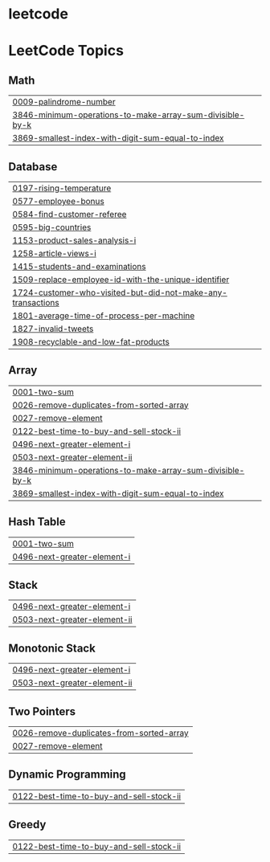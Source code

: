 # leetcode
<!---LeetCode Topics Start-->
# LeetCode Topics
## Math
|  |
| ------- |
| [0009-palindrome-number](https://github.com/imswapnilpatange/leetcode/tree/master/0009-palindrome-number) |
| [3846-minimum-operations-to-make-array-sum-divisible-by-k](https://github.com/imswapnilpatange/leetcode/tree/master/3846-minimum-operations-to-make-array-sum-divisible-by-k) |
| [3869-smallest-index-with-digit-sum-equal-to-index](https://github.com/imswapnilpatange/leetcode/tree/master/3869-smallest-index-with-digit-sum-equal-to-index) |
## Database
|  |
| ------- |
| [0197-rising-temperature](https://github.com/imswapnilpatange/leetcode/tree/master/0197-rising-temperature) |
| [0577-employee-bonus](https://github.com/imswapnilpatange/leetcode/tree/master/0577-employee-bonus) |
| [0584-find-customer-referee](https://github.com/imswapnilpatange/leetcode/tree/master/0584-find-customer-referee) |
| [0595-big-countries](https://github.com/imswapnilpatange/leetcode/tree/master/0595-big-countries) |
| [1153-product-sales-analysis-i](https://github.com/imswapnilpatange/leetcode/tree/master/1153-product-sales-analysis-i) |
| [1258-article-views-i](https://github.com/imswapnilpatange/leetcode/tree/master/1258-article-views-i) |
| [1415-students-and-examinations](https://github.com/imswapnilpatange/leetcode/tree/master/1415-students-and-examinations) |
| [1509-replace-employee-id-with-the-unique-identifier](https://github.com/imswapnilpatange/leetcode/tree/master/1509-replace-employee-id-with-the-unique-identifier) |
| [1724-customer-who-visited-but-did-not-make-any-transactions](https://github.com/imswapnilpatange/leetcode/tree/master/1724-customer-who-visited-but-did-not-make-any-transactions) |
| [1801-average-time-of-process-per-machine](https://github.com/imswapnilpatange/leetcode/tree/master/1801-average-time-of-process-per-machine) |
| [1827-invalid-tweets](https://github.com/imswapnilpatange/leetcode/tree/master/1827-invalid-tweets) |
| [1908-recyclable-and-low-fat-products](https://github.com/imswapnilpatange/leetcode/tree/master/1908-recyclable-and-low-fat-products) |
## Array
|  |
| ------- |
| [0001-two-sum](https://github.com/imswapnilpatange/leetcode/tree/master/0001-two-sum) |
| [0026-remove-duplicates-from-sorted-array](https://github.com/imswapnilpatange/leetcode/tree/master/0026-remove-duplicates-from-sorted-array) |
| [0027-remove-element](https://github.com/imswapnilpatange/leetcode/tree/master/0027-remove-element) |
| [0122-best-time-to-buy-and-sell-stock-ii](https://github.com/imswapnilpatange/leetcode/tree/master/0122-best-time-to-buy-and-sell-stock-ii) |
| [0496-next-greater-element-i](https://github.com/imswapnilpatange/leetcode/tree/master/0496-next-greater-element-i) |
| [0503-next-greater-element-ii](https://github.com/imswapnilpatange/leetcode/tree/master/0503-next-greater-element-ii) |
| [3846-minimum-operations-to-make-array-sum-divisible-by-k](https://github.com/imswapnilpatange/leetcode/tree/master/3846-minimum-operations-to-make-array-sum-divisible-by-k) |
| [3869-smallest-index-with-digit-sum-equal-to-index](https://github.com/imswapnilpatange/leetcode/tree/master/3869-smallest-index-with-digit-sum-equal-to-index) |
## Hash Table
|  |
| ------- |
| [0001-two-sum](https://github.com/imswapnilpatange/leetcode/tree/master/0001-two-sum) |
| [0496-next-greater-element-i](https://github.com/imswapnilpatange/leetcode/tree/master/0496-next-greater-element-i) |
## Stack
|  |
| ------- |
| [0496-next-greater-element-i](https://github.com/imswapnilpatange/leetcode/tree/master/0496-next-greater-element-i) |
| [0503-next-greater-element-ii](https://github.com/imswapnilpatange/leetcode/tree/master/0503-next-greater-element-ii) |
## Monotonic Stack
|  |
| ------- |
| [0496-next-greater-element-i](https://github.com/imswapnilpatange/leetcode/tree/master/0496-next-greater-element-i) |
| [0503-next-greater-element-ii](https://github.com/imswapnilpatange/leetcode/tree/master/0503-next-greater-element-ii) |
## Two Pointers
|  |
| ------- |
| [0026-remove-duplicates-from-sorted-array](https://github.com/imswapnilpatange/leetcode/tree/master/0026-remove-duplicates-from-sorted-array) |
| [0027-remove-element](https://github.com/imswapnilpatange/leetcode/tree/master/0027-remove-element) |
## Dynamic Programming
|  |
| ------- |
| [0122-best-time-to-buy-and-sell-stock-ii](https://github.com/imswapnilpatange/leetcode/tree/master/0122-best-time-to-buy-and-sell-stock-ii) |
## Greedy
|  |
| ------- |
| [0122-best-time-to-buy-and-sell-stock-ii](https://github.com/imswapnilpatange/leetcode/tree/master/0122-best-time-to-buy-and-sell-stock-ii) |
<!---LeetCode Topics End-->
